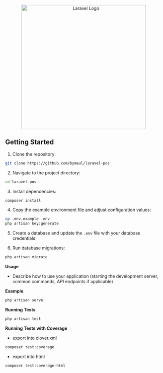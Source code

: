<p align="center"><a href="https://laravel.com" target="_blank"><img src="https://raw.githubusercontent.com/laravel/art/master/logo-lockup/5%20SVG/2%20CMYK/1%20Full%20Color/laravel-logolockup-cmyk-red.svg" width="400" alt="Laravel Logo"></a></p>

## Getting Started

1. Clone the repository:

```bash
git clone https://github.com/bymaul/laravel-pos
```

2. Navigate to the project directory:

```bash
cd laravel-pos
```

3. Install dependencies:

```bash
composer install
```

4. Copy the example environment file and adjust configuration values:

```bash
cp .env.example .env
php artisan key:generate
```

5. Create a database and update the `.env` file with your database credentials

6. Run database migrations:

```bash
php artisan migrate
```

**Usage**

-   Describe how to use your application (starting the development server, common commands, API endpoints if applicable)

**Example**

```bash
php artisan serve
```

**Running Tests**

```bash
php artisan test
```

**Running Tests with Coverage**

-   export into clover.xml

```bash
composer test:coverage
```

-   export into html

```bash
composer test:coverage-html
```
